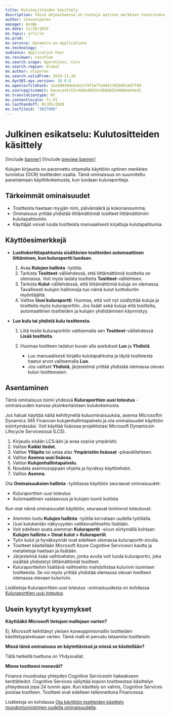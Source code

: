 ```yaml
---
title: Kulutositteiden käsittely
description: Tässä ohjeaiheessa on tietoja optisen merkkien tunnistuksen (OCR) käytöstä tositteiden käsittelyssä. Tämä ominaisuus on suunniteltu parantamaan käyttökokemusta, kun luodaan kuluraportteja Microsoft Dynamics 365 Financessa.
author: stevensporen
manager: AnnBe
ms.date: 11/20/2019
ms.topic: article
ms.prod: ''
ms.service: dynamics-ax-applications
ms.technology: ''
audience: Application User
ms.reviewer: roschlom
ms.search.scope: Operations, Core
ms.search.region: Global
ms.author: stsporen
ms.search.validFrom: 2019-11-20
ms.dyn365.ops.version: 10.0.8
ms.openlocfilehash: 1ead9039de63e2cf4f3a7faddd1702b9614d7f99
ms.sourcegitcommit: 6aceca43c53c4dde46954c0b6b855d488eb44ed2
ms.translationtype: HT
ms.contentlocale: fi-FI
ms.lasthandoff: 02/05/2020
ms.locfileid: "3027900"
---
```

# <a name="public-preview-expense-receipt-processing"></a>Julkinen esikatselu: Kulutositteiden käsittely

[!include [banner](../includes/banner.md)]
[!include [preview banner](../includes/preview-banner.md)]


Kulujen kirjausta on parannettu ottamalla käyttöön optinen merkkien tunnistus (OCR) tositteiden osalta. Tämä ominaisuus on suunniteltu parantamaan käyttökokemusta, kun luodaan kuluraportteja.

## <a name="key-features"></a>Tärkeimmät ominaisuudet

- Tositteista haetaan myyjän nimi, päivämäärä ja kokonaissumma.
- Ominaisuus yrittää yhdistää liittämättömät tositteet liittämättömiin kulutapahtumiin.
- Käyttäjät voivat luoda tositteista manuaalisesti kirjattuja kulutapahtumia.

## <a name="usage-examples"></a>Käyttöesimerkkejä

- **Luottokorttitapahtumia sisältävien tositteiden automaattinen liittäminen, kun kuluraportti luodaan.**

    1. Avaa **Kulujen hallinta** -työtila.
    2. Tarkista **Tositteet**-välilehdessä, että liittämättömiä tositteita on olemassa. Voit myös ladata tositteita **Tositteet**-välilehteen.
    3. Tarkista **Kulut**-välilehdessä, että liittämättömiä kuluja on olemassa. Tavallisesti kulujen hallinnoija tuo nämä kulut luottokortin myöntäjältä.
    4. Valitse **Uusi kuluraportti**. Huomaa, että voit nyt sisällyttää kuluja ja tositteita myös kuluraporttiin. Jos lisäät sekä kuluja että tositteita, automaattinen tositteiden ja kulujen yhdistäminen käynnistyy.

- **Luo kulu tai yhdistä kulu tositteesta.**

    1. Liitä tosite kuluraporttiin valitsemalla sen **Tositteet**-välilehdessä **Lisää tositteita**.
    2. Huomaa tositteen ladatun kuvan alla asetukset **Luo** ja **Yhdistä**.

        - Luo manuaalisesti kirjattu kulutapahtuma ja täytä tositteesta haetut arvot valitsemalla **Luo**.
        - Jos valitset **Yhdistä**, järjestelmä yrittää yhdistää olemassa olevan kulun tositteeseen.

## <a name="installation"></a>Asentaminen

Tämä ominaisuus toimii yhdessä **Kuluraporttien uusi toteutus** -ominaisuuden kanssa yksinkertaistaen kulukokemusta.

Jos haluat käyttää näitä kehittyneitä kuluominaisuuksia, asenna Microsoftin Dynamics 365 Financen kulujenhallintapalvelu ja ota ominaisuudet käyttöön esiintymässäsi. Voit käyttää lisäosaa projektistasi Microsoft Dynamicsin Lifecycle Servicesissä (LCS).

1. Kirjaudu sisään LCS:ään ja avaa sopiva ympäristö.
2. Valitse **Kaikki tiedot**.
3. Valitse **Ylläpito** tai selaa alas **Ympäristön lisäosat** -pikavälilehteen.
4. Valitse **Asenna uusi lisäosa**.
5. Valitse **Kulujenhallintapalvelu**.
6. Noudata asennusoppaan ohjeita ja hyväksy käyttöehdot.
7. Valitse **Asenna**.

Ota **Ominaisuuksien hallinta** -työtilassa käyttöön seuraavat ominaisuudet:

- Kuluraporttien uusi toteutus
- Automaattinen vastaavuus ja kulujen luonti kuitista

Kun otat nämä ominaisuudet käyttöön, seuraavat toiminnot toteutuvat:

- Aiemmin luotu **Kulujen hallinta** -työtila korvataan uudella työtilalla.
- Uusi kulukentän näkyvyyden valikkovaihtoehto lisätään.
- Voit edelleen avata aiemman **Kuluraportit** -sivun siirtymällä kohtaan **Kulujen hallinta > Omat kulut > Kuluraportit**.
- Työn kulut ja hyväksynnät ovat edelleen olemassa kuluraportit-sivulla.
- Tositteet käsitellään Microsoft Azure Cognitive Servicesin kautta ja metatietoja haetaan ja lisätään.
- Järjestelmä lisää vaihtoehdon, jonka avulla voit luoda kuluraportin, joka sisältää yhdistetyt liittämättömät tositteet.
- Kuluraportteihin lisättävä vaihtoehto mahdollistaa kulurivin luomisen tositteesta. Se voi myös yrittää yhdistää olemassa olevan tositteen olemassa olevaan kuluriviin.

Lisätietoja Kuluraporttien uusi toteutus -ominaisuudesta on kohdassa [Kuluraporttien uusi toteutus](ExpenseWorkspaceNew.md)

## <a name="frequently-asked-questions"></a>Usein kysytyt kysymykset

**Käyttääkö Microsoft tietojani mallejaan varten?**

Ei, Microsoft kehittänyt yleisen koneoppimismallin tositteiden käsittelypalveluaan varten. Tämä malli ei perustu lataamiisi tositteisiin.

**Missä tämä ominaisuus on käytettävissä ja missä se käsitellään?**

Tällä hetkellä tuettuna on Yhdysvallat.

**Minne tositteeni menevät?**

Finance muodostaa yhteyden Cognitive Servicesiin hakeakseen kenttätiedot. Cognitive Services säilyttää kopion tositteestasi käsittelyn yhteydessä jopa 24 tunnin ajan. Kun käsittely on valmis, Cognitive Services poistaa tositteen. Tositteet ovat edelleen tallennettuna Financessa.

Lisätietoja on kohdassa [Ota käyttöön tositteiden käsittely muodontunnistimen uudella ominaisuudella](https://azure.microsoft.com/blog/enable-receipt-understanding-with-form-recognizer-s-new-capability/).
